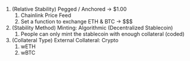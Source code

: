 1. (Relative Stability) Pegged / Anchored -> $1.00
   1. Chainlink Price Feed
   2. Set a function to exchange ETH & BTC -> $$$
2. (Stability Method) Minting: Algorithmic (Decentralized Stablecoin)
   1. People can only mint the stablecoin with enough collateral (coded)
3. (Collateral Type) External Collateral: Crypto
   1. wETH
   2. wBTC



